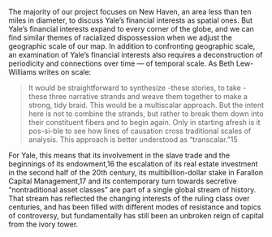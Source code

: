 The majority of our project focuses on New Haven, an area less than ten miles in diameter, to discuss Yale’s financial interests as spatial ones. But Yale’s financial interests expand to every corner of the globe, and we can find similar themes of racialized dispossession when we adjust the geographic scale of our map. In addition to confronting geographic scale, an examination of Yale’s financial interests also requires a deconstruction of periodicity and connections over time — of temporal scale. As Beth Lew-Williams writes on scale:

> It would be straightforward to synthesize -these stories, to take -these three narrative strands and weave them together to make a strong, tidy braid. This would be a multiscalar approach. But the intent here is not to combine the strands, but rather to break them down into their constituent fibers and to begin again. Only in starting afresh is it pos-si-ble to see how lines of causation cross traditional scales of analy­sis. This approach is better understood as “transcalar.”15

For Yale, this means that its involvement in the slave trade and the beginnings of its endowment,16 the escalation of its real estate investment in the second half of the 20th century, its multibillion-dollar stake in Farallon Capital Management,17 and its contemporary turn towards secretive “nontraditional asset classes” are part of a single global stream of history. That stream has reflected the changing interests of the ruling class over centuries, and has been filled with different modes of resistance and topics of controversy, but fundamentally has still been an unbroken reign of capital from the ivory tower.